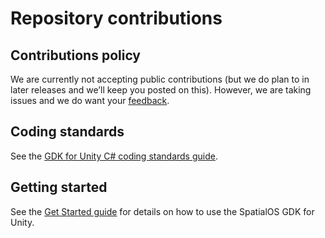 # Repository contributions

## Contributions policy
We are currently not accepting public contributions (but we do plan to in later releases and we’ll keep you posted on this). However, we are taking issues and we do want your [feedback](https://github.com/spatialos/gdk-for-unity#give-us-feedback).

## Coding standards
See the [GDK for Unity C# coding standards guide](https://github.com/spatialos/gdk-for-unity/blob/master/coding-standards.md).

## Getting started
See the [Get Started guide](https://docs.improbable.io/unity/alpha/get-started) for details on how to use the SpatialOS GDK for Unity.